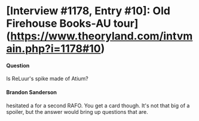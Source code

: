 # [Interview #1178, Entry #10]: Old Firehouse Books-AU tour](https://www.theoryland.com/intvmain.php?i=1178#10)

#### Question

Is ReLuur's spike made of Atium?

#### Brandon Sanderson

hesitated a for a second RAFO. You get a card though. It's not that big of a spoiler, but the answer would bring up questions that are.

